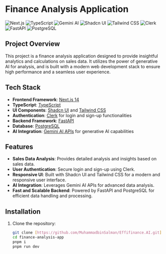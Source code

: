 # Finance Analysis Application

![Next.js](https://img.shields.io/badge/Next.js-14-000000?style=for-the-badge&logo=nextdotjs)
![TypeScript](https://img.shields.io/badge/TypeScript-4-3178C6?style=for-the-badge&logo=typescript)
![Gemini AI](https://img.shields.io/badge/Gemini%20AI-API-FF6F00?style=for-the-badge&logo=openai)
![Shadcn UI](https://img.shields.io/badge/Shadcn-UI-00B4D8?style=for-the-badge)
![Tailwind CSS](https://img.shields.io/badge/Tailwind_CSS-2-38B2AC?style=for-the-badge&logo=tailwindcss)
![Clerk](https://img.shields.io/badge/Clerk-Login_Signup-3B82F6?style=for-the-badge)
![FastAPI](https://img.shields.io/badge/FastAPI-0.85-009688?style=for-the-badge&logo=fastapi)
![PostgreSQL](https://img.shields.io/badge/PostgreSQL-13-4169E1?style=for-the-badge&logo=postgresql)

## Project Overview

This project is a finance analysis application designed to provide insightful analytics and calculations on sales data. It utilizes the power of generative AI for analysis, and is built with a modern web development stack to ensure high performance and a seamless user experience.

## Tech Stack

- **Frontend Framework**: [Next.js 14](https://nextjs.org/)
- **TypeScript**: [TypeScript](https://www.typescriptlang.org/)
- **UI Components**: [Shadcn UI](https://shadcn.dev/) and [Tailwind CSS](https://tailwindcss.com/)
- **Authentication**: [Clerk](https://clerk.dev/) for login and sign-up functionalities
- **Backend Framework**: [FastAPI](https://fastapi.tiangolo.com/)
- **Database**: [PostgreSQL](https://www.postgresql.org/)
- **AI Integration**: [Gemini AI APIs](https://example.com) for generative AI capabilities

## Features

- **Sales Data Analysis**: Provides detailed analysis and insights based on sales data.
- **User Authentication**: Secure login and sign-up using Clerk.
- **Responsive UI**: Built with Shadcn UI and Tailwind CSS for a modern and responsive user interface.
- **AI Integration**: Leverages Gemini AI APIs for advanced data analysis.
- **Fast and Scalable Backend**: Powered by FastAPI and PostgreSQL for efficient data handling and processing.

## Installation

1. Clone the repository:
   ```bash
   git clone [https://github.com/MuhammadbinSalman/Effifinance.AI.git](https://github.com/MuhammadbinSalman/Effifinance.AI)
   cd finance-analysis-app
   pnpm i
   pnpm run dev

